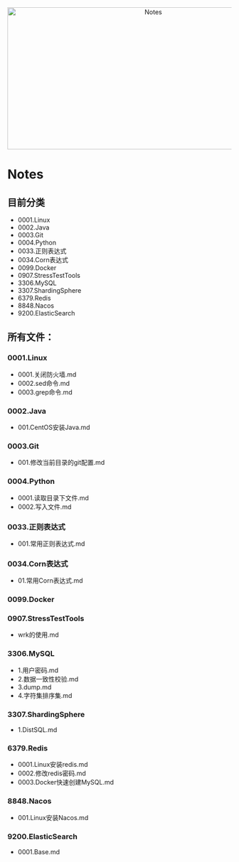 <div align="center">
<img src="https://socialify.git.ci/VeejaLiu/Notes/image?font=Bitter&forks=1&issues=1&owner=1&pattern=Circuit%20Board&pulls=1&stargazers=1&theme=Dark" alt="Notes" width="640" height="320" />
</div>

# Notes
## 目前分类
- 0001.Linux
- 0002.Java
- 0003.Git
- 0004.Python
- 0033.正则表达式
- 0034.Corn表达式
- 0099.Docker
- 0907.StressTestTools
- 3306.MySQL
- 3307.ShardingSphere
- 6379.Redis
- 8848.Nacos
- 9200.ElasticSearch


## 所有文件：
### 0001.Linux
- 0001.关闭防火墙.md
- 0002.sed命令.md
- 0003.grep命令.md

### 0002.Java
- 001.CentOS安装Java.md

### 0003.Git
- 001.修改当前目录的git配置.md

### 0004.Python
- 0001.读取目录下文件.md
- 0002.写入文件.md

### 0033.正则表达式
- 001.常用正则表达式.md

### 0034.Corn表达式
- 01.常用Corn表达式.md

### 0099.Docker

### 0907.StressTestTools
- wrk的使用.md

### 3306.MySQL
- 1.用户密码.md
- 2.数据一致性校验.md
- 3.dump.md
- 4.字符集排序集.md

### 3307.ShardingSphere
- 1.DistSQL.md

### 6379.Redis
- 0001.Linux安装redis.md
- 0002.修改redis密码.md
- 0003.Docker快速创建MySQL.md

### 8848.Nacos
- 001.Linux安装Nacos.md

### 9200.ElasticSearch
- 0001.Base.md

